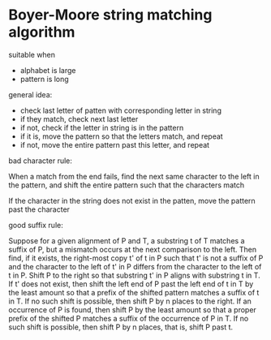 # Boyer-Moore string matching algorithm

suitable when

* alphabet is large
* pattern is long

general idea:
* check last letter of patten with corresponding letter in string
* if they match, check next last letter
* if not, check if the letter in string is in the pattern
* if it is, move the pattern so that the letters match, and repeat
* if not, move the entire pattern past this letter, and repeat

bad character rule:

When a match from the end fails, find the next same character to the left in the pattern, and shift the entire pattern such that the characters match

If the character in the string does not exist in the patten, move the pattern past the character

good suffix rule:

Suppose for a given alignment of P and T, a substring t of T matches a suffix of P, but a mismatch occurs at the next comparison to the left. Then find, if it exists, the right-most copy t' of t in P such that t' is not a suffix of P and the character to the left of t' in P differs from the character to the left of t in P. Shift P to the right so that substring t' in P aligns with substring t in T. If t' does not exist, then shift the left end of P past the left end of t in T by the least amount so that a prefix of the shifted pattern matches a suffix of t in T. If no such shift is possible, then shift P by n places to the right. If an occurrence of P is found, then shift P by the least amount so that a proper prefix of the shifted P matches a suffix of the occurrence of P in T. If no such shift is possible, then shift P by n places, that is, shift P past t.
